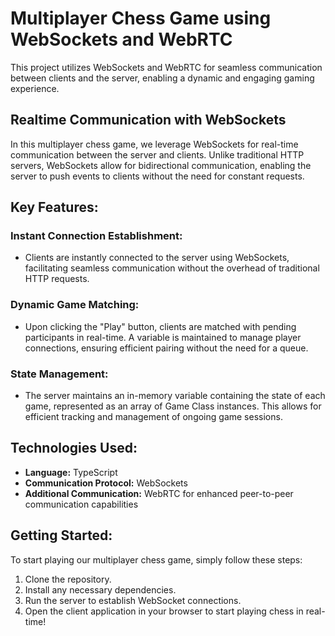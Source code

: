 # Multiplayer Chess Game using WebSockets and WebRTC

This project utilizes WebSockets and WebRTC for seamless communication between clients and the server, enabling a dynamic and engaging gaming experience.

## Realtime Communication with WebSockets

In this multiplayer chess game, we leverage WebSockets for real-time communication between the server and clients. Unlike traditional HTTP servers, WebSockets allow for bidirectional communication, enabling the server to push events to clients without the need for constant requests.

## Key Features:

### Instant Connection Establishment:
- Clients are instantly connected to the server using WebSockets, facilitating seamless communication without the overhead of traditional HTTP requests.

### Dynamic Game Matching:
- Upon clicking the "Play" button, clients are matched with pending participants in real-time. A variable is maintained to manage player connections, ensuring efficient pairing without the need for a queue.

### State Management:
- The server maintains an in-memory variable containing the state of each game, represented as an array of Game Class instances. This allows for efficient tracking and management of ongoing game sessions.

## Technologies Used:

- **Language:** TypeScript
- **Communication Protocol:** WebSockets
- **Additional Communication:** WebRTC for enhanced peer-to-peer communication capabilities

## Getting Started:

To start playing our multiplayer chess game, simply follow these steps:

1. Clone the repository.
2. Install any necessary dependencies.
3. Run the server to establish WebSocket connections.
4. Open the client application in your browser to start playing chess in real-time!

